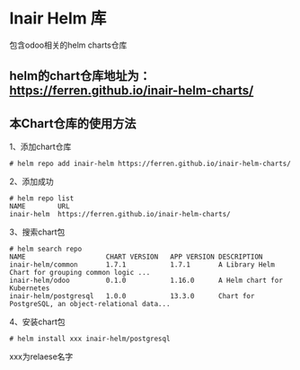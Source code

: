 # Inair Helm 库
包含odoo相关的helm charts仓库


## helm的chart仓库地址为：https://ferren.github.io/inair-helm-charts/

## 本Chart仓库的使用方法

1、添加chart仓库
```
# helm repo add inair-helm https://ferren.github.io/inair-helm-charts/
```

2、添加成功
```
# helm repo list
NAME      	URL                                   
inair-helm	https://ferren.github.io/inair-helm-charts/
```

3、搜索chart包
```
# helm search repo
NAME                 	CHART VERSION	APP VERSION	DESCRIPTION                                       
inair-helm/common    	1.7.1        	1.7.1      	A Library Helm Chart for grouping common logic ...
inair-helm/odoo      	0.1.0        	1.16.0     	A Helm chart for Kubernetes                       
inair-helm/postgresql	1.0.0        	13.3.0     	Chart for PostgreSQL, an object-relational data...
```

4、安装chart包
```
# helm install xxx inair-helm/postgresql
```

xxx为relaese名字
